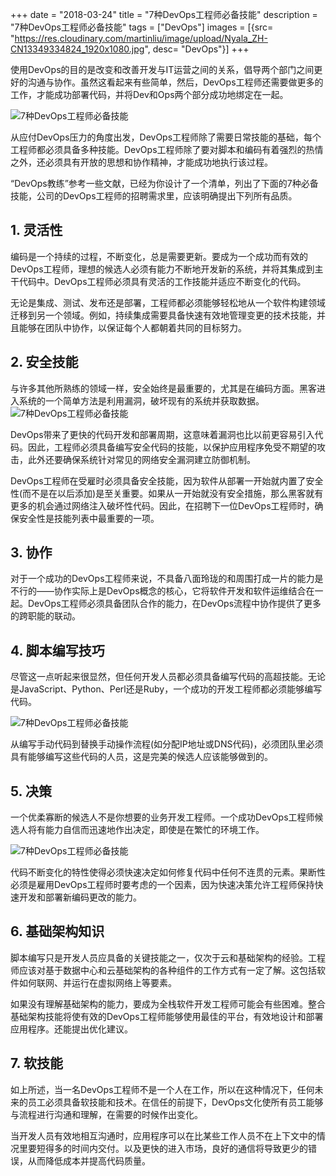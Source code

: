 +++
date = "2018-03-24"
title = "7种DevOps工程师必备技能"
description = "7种DevOps工程师必备技能"
tags = ["DevOps"]
images = [{src= "https://res.cloudinary.com/martinliu/image/upload/Nyala_ZH-CN13349334824_1920x1080.jpg", desc= "DevOps"}]
+++

使用DevOps的目的是改变和改善开发与IT运营之间的关系，倡导两个部门之间更好的沟通与协作。虽然这看起来有些简单，然后，DevOps工程师还需要做更多的工作，才能成功部署代码，并将Dev和Ops两个部分成功地绑定在一起。

![7种DevOps工程师必备技能](https://res.cloudinary.com/martinliu/image/upload/15218598197884.jpg)


从应付DevOps压力的角度出发，DevOps工程师除了需要日常技能的基础，每个工程师都必须具备多种技能。DevOps工程师除了要对脚本和编码有着强烈的热情之外，还必须具有开放的思想和协作精神，才能成功地执行该过程。

“DevOps教练”参考一些文献，已经为你设计了一个清单，列出了下面的7种必备技能，公司的DevOps工程师的招聘需求里，应该明确提出下列所有品质。

## 1. 灵活性

编码是一个持续的过程，不断变化，总是需要更新。要成为一个成功而有效的DevOps工程师，理想的候选人必须有能力不断地开发新的系统，并将其集成到主干代码中。DevOps工程师必须具有灵活的工作技能并适应不断变化的代码。

无论是集成、测试、发布还是部署，工程师都必须能够轻松地从一个软件构建领域迁移到另一个领域。例如，持续集成需要具备快速有效地管理变更的技术技能，并且能够在团队中协作，以保证每个人都朝着共同的目标努力。

## 2. 安全技能

与许多其他所熟练的领域一样，安全始终是最重要的，尤其是在编码方面。黑客进入系统的一个简单方法是利用漏洞，破坏现有的系统并获取数据。
![7种DevOps工程师必备技能](https://res.cloudinary.com/martinliu/image/upload/15218597269514.jpg)


DevOps带来了更快的代码开发和部署周期，这意味着漏洞也比以前更容易引入代码。因此，工程师必须具备编写安全代码的技能，以保护应用程序免受不期望的攻击，此外还要确保系统针对常见的网络安全漏洞建立防御机制。

DevOps工程师在受雇时必须具备安全技能，因为软件从部署一开始就内置了安全性(而不是在以后添加)是至关重要。如果从一开始就没有安全措施，那么黑客就有更多的机会通过网络注入破坏性代码。因此，在招聘下一位DevOps工程师时，确保安全性是技能列表中最重要的一项。

## 3. 协作

对于一个成功的DevOps工程师来说，不具备八面玲珑的和周围打成一片的能力是不行的——协作实际上是DevOps概念的核心，它将软件开发和软件运维结合在一起。DevOps工程师必须具备团队合作的能力，在DevOps流程中协作提供了更多的跨职能的联动。

## 4. 脚本编写技巧

尽管这一点听起来很显然，但任何开发人员都必须具备编写代码的高超技能。无论是JavaScript、Python、Perl还是Ruby，一个成功的开发工程师都必须能够编写代码。

![7种DevOps工程师必备技能](https://res.cloudinary.com/martinliu/image/upload/15218597150085.jpg)


从编写手动代码到替换手动操作流程(如分配IP地址或DNS代码)，必须团队里必须具有能够编写这些代码的人员，这是完美的候选人应该能够做到的。


## 5. 决策

一个优柔寡断的候选人不是你想要的业务开发工程师。一个成功DevOps工程师候选人将有能力自信而迅速地作出决定，即使是在繁忙的环境工作。

![7种DevOps工程师必备技能](https://res.cloudinary.com/martinliu/image/upload/15218598592359.jpg)


代码不断变化的特性使得必须快速决定如何修复代码中任何不连贯的元素。果断性必须是雇用DevOps工程师时要考虑的一个因素，因为快速决策允许工程师保持快速开发和部署新编码更改的能力。

## 6. 基础架构知识

脚本编写只是开发人员应具备的关键技能之一，仅次于云和基础架构的经验。工程师应该对基于数据中心和云基础架构的各种组件的工作方式有一定了解。这包括软件如何联网、并运行在虚拟网络上等要素。

如果没有理解基础架构的能力，要成为全栈软件开发工程师可能会有些困难。整合基础架构技能将使有效的DevOps工程师能够使用最佳的平台，有效地设计和部署应用程序。还能提出优化建议。

## 7. 软技能

如上所述，当一名DevOps工程师不是一个人在工作，所以在这种情况下，任何未来的员工必须具备软技能和技术。在信任的前提下，DevOps文化使所有员工能够与流程进行沟通和理解，在需要的时候作出变化。

当开发人员有效地相互沟通时，应用程序可以在比某些工作人员不在上下文中的情况里要短得多的时间内交付。以及更快的进入市场，良好的通信将导致更少的错误，从而降低成本并提高代码质量。

